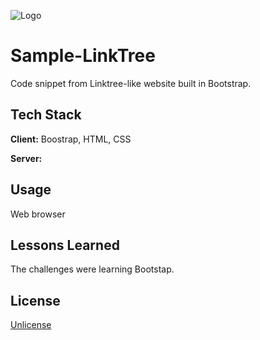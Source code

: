 ![Logo](https://edge.website.production.linktr.ee/icons/icon-48x48.png)


# Sample-LinkTree

Code snippet from Linktree-like website built in Bootstrap.

## Tech Stack

**Client:** Boostrap, HTML, CSS

**Server:** 


## Usage

Web browser


## Lessons Learned

The challenges were learning Bootstap.


## License

[Unlicense](https://unlicense.org/)

